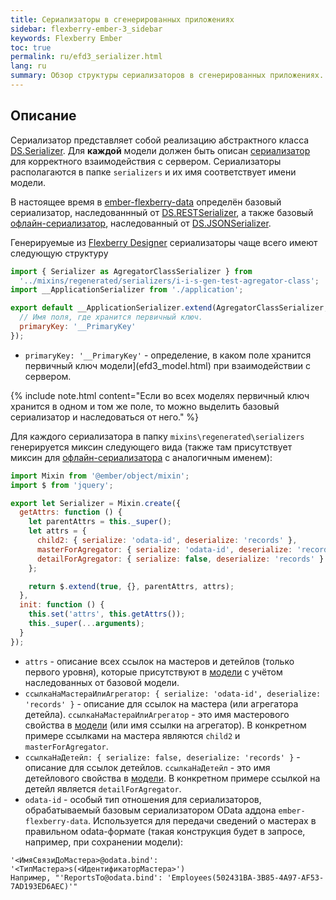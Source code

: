 ```yaml
---
title: Сериализаторы в сгенерированных приложениях
sidebar: flexberry-ember-3_sidebar
keywords: Flexberry Ember
toc: true
permalink: ru/efd3_serializer.html
lang: ru
summary: Обзор структуры сериализаторов в сгенерированных приложениях.
---
```


## Описание
Сериализатор представляет собой реализацию абстрактного класса [DS.Serializer](http://emberjs.com/api/data/classes/DS.Serializer.html).
Для **каждой** модели должен быть описан [сериализатор](efd3_serializer.html) для корректного взаимодействия с сервером. Сериализаторы располагаются в папке `serializers` и их имя соответствует имени модели.

В настоящее время в [ember-flexberry-data](efd3_landing_page.html) определён базовый сериализатор, наследованнный от [DS.RESTSerializer](http://emberjs.com/api/data/classes/DS.RESTSerializer.html), а также базовый [офлайн-сериализатор](efd3_offline-serializer.html), наследованный от [DS.JSONSerializer](http://emberjs.com/api/data/classes/DS.JSONSerializer.html).

Генерируемые из [Flexberry Designer](fd_flexberry-designer.html) сериализаторы чаще всего имеют следующую структуру

```js
import { Serializer as AgregatorClassSerializer } from
  '../mixins/regenerated/serializers/i-i-s-gen-test-agregator-class';
import __ApplicationSerializer from './application';

export default __ApplicationSerializer.extend(AgregatorClassSerializer, {
  // Имя поля, где хранится первичный ключ.
  primaryKey: '__PrimaryKey'
});
```

* `primaryKey: '__PrimaryKey'` - определение, в каком поле хранится первичный ключ модели](efd3_model.html) при взаимодействии с сервером.

{% include note.html content="Если во всех моделях первичный ключ хранится в одном и том же поле, то можно выделить базовый сериализатор и наследоваться от него." %}

Для каждого сериализатора в папку `mixins\regenerated\serializers` генерируется миксин следующего вида (также там присутствует миксин для [офлайн-сериализатора](efd3_offline-serializer.html) с аналогичным именем):

```js
import Mixin from '@ember/object/mixin';
import $ from 'jquery';

export let Serializer = Mixin.create({
  getAttrs: function () {
    let parentAttrs = this._super();
    let attrs = {
      child2: { serialize: 'odata-id', deserialize: 'records' },
      masterForAgregator: { serialize: 'odata-id', deserialize: 'records' },
      detailForAgregator: { serialize: false, deserialize: 'records' }
    };

    return $.extend(true, {}, parentAttrs, attrs);
  },
  init: function () {
    this.set('attrs', this.getAttrs());
    this._super(...arguments);
  }
});
```

* `attrs` - описание всех ссылок на мастеров и детейлов (только первого уровня), которые присутствуют в [модели](efd3_model.html) с учётом наследованных от базовой модели.
* `ссылкаНаМастераИлиАгрегатор: { serialize: 'odata-id', deserialize: 'records' }` - описание для ссылок на мастера (или агрегатора детейла). `ссылкаНаМастераИлиАгрегатор` - это имя мастерового свойства в [модели](efd3_model.html) (или имя ссылки на агрегатор). В конкретном примере ссылками на мастера являются `child2` и `masterForAgregator`.
* `ссылкаНаДетейл: { serialize: false, deserialize: 'records' }` - описание для ссылок детейлов. `ссылкаНаДетейл` - это имя детейлового свойства в [модели](efd3_model.html). В конкретном примере ссылкой на детейл является `detailForAgregator`.
* `odata-id` - особый тип отношения для сериализаторов, обрабатываемый базовым сериализатором OData аддона `ember-flexberry-data`. Используется для передачи сведений о мастерах в правильном odata-формате (такая конструкция будет в запросе, например, при сохранении модели): 

```
'<ИмяСвязиДоМастера>@odata.bind': '<ТипМастера>s(<ИдентификаторМастера>')
Например, "'ReportsTo@odata.bind': 'Employees(502431BA-3B85-4A97-AF53-7AD193ED6AEC)'"
```
